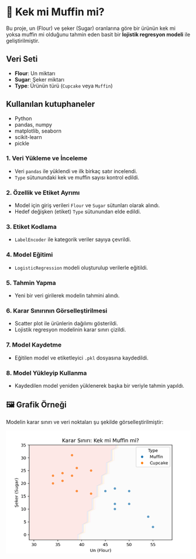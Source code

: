 # 🧁 Kek mi Muffin mi?

Bu proje, un (Flour) ve şeker (Sugar) oranlarına göre bir ürünün kek mi yoksa muffin mi olduğunu tahmin eden basit bir **lojistik regresyon modeli** ile geliştirilmiştir.

## Veri Seti

- **Flour**: Un miktarı
- **Sugar**: Şeker miktarı
- **Type**: Ürünün türü (`Cupcake` veya `Muffin`)

## Kullanılan kutuphaneler

- Python
- pandas, numpy
- matplotlib, seaborn
- scikit-learn
- pickle


### 1. Veri Yükleme ve İnceleme
- Veri `pandas` ile yüklendi ve ilk birkaç satır incelendi.
- `Type` sütunundaki kek ve muffin sayısı kontrol edildi.

### 2. Özellik ve Etiket Ayrımı
- Model için giriş verileri `Flour` ve `Sugar` sütunları olarak alındı.
- Hedef değişken (etiket) `Type` sütunundan elde edildi.

### 3. Etiket Kodlama
- `LabelEncoder` ile kategorik veriler sayıya çevrildi.

### 4. Model Eğitimi
- `LogisticRegression` modeli oluşturulup verilerle eğitildi.

### 5. Tahmin Yapma
- Yeni bir veri girilerek modelin tahmini alındı.

### 6. Karar Sınırının Görselleştirilmesi
- Scatter plot ile ürünlerin dağılımı gösterildi.
- Lojistik regresyon modelinin karar sınırı çizildi.

### 7. Model Kaydetme
- Eğitilen model ve etiketleyici `.pkl` dosyasına kaydedildi.

### 8. Model Yükleyip Kullanma
- Kaydedilen model yeniden yüklenerek başka bir veriyle tahmin yapıldı.

## 🖼️ Grafik Örneği

Modelin karar sınırı ve veri noktaları şu şekilde görselleştirilmiştir:

![Karar Sınırı Grafiği](karar_siniri.png)

